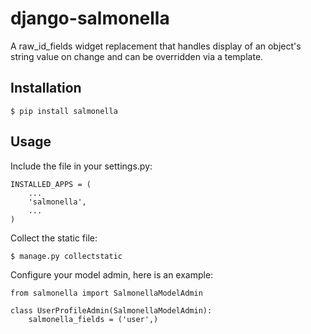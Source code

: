 django-salmonella
=================

A raw_id_fields widget replacement that handles display of an object's string value on change and can be overridden via a template.

Installation
------------

	$ pip install salmonella

Usage
-----

Include the file in your settings.py:

	INSTALLED_APPS = (
		...
		'salmonella',
		...
	)

Collect the static file:

	$ manage.py collectstatic

Configure your model admin, here is an example:

	from salmonella import SalmonellaModelAdmin

	class UserProfileAdmin(SalmonellaModelAdmin):
	    salmonella_fields = ('user',)
